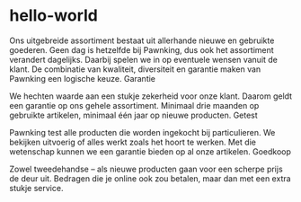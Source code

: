 # hello-world

Ons uitgebreide assortiment bestaat uit allerhande nieuwe en gebruikte goederen. Geen dag is hetzelfde bij Pawnking, dus ook het assortiment verandert dagelijks. Daarbij spelen we in op eventuele wensen vanuit de klant. De combinatie van kwaliteit, diversiteit en garantie maken van Pawnking een logische keuze.
Garantie

We hechten waarde aan een stukje zekerheid voor onze klant. Daarom geldt een garantie op ons gehele assortiment. Minimaal drie maanden op gebruikte artikelen, minimaal één jaar op nieuwe producten.
Getest

Pawnking test alle producten die worden ingekocht bij particulieren. We bekijken uitvoerig of alles werkt zoals het hoort te werken. Met die wetenschap kunnen we een garantie bieden op al onze artikelen.
Goedkoop

Zowel tweedehandse – als nieuwe producten gaan voor een scherpe prijs de deur uit. Bedragen die je online ook zou betalen, maar dan met een extra stukje service.

